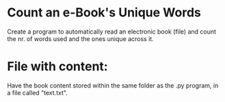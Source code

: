 # Count an e-Book's Unique Words
Create a program to automatically read an electronic book (file) and count the nr. of words used and the ones unique across it.

# File with content:
Have the book content stored within the same folder as the .py program, in a file called "text.txt".
